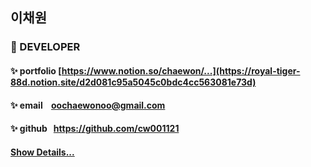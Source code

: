 ## 이채원

### 🌱 DEVELOPER

>

#### ✨ **portfolio** [https://www.notion.so/chaewon/...](https://royal-tiger-88d.notion.site/d2d081c95a5045c0bdc4cc563081e73d)
#### ✨ **email** &nbsp;&nbsp;&nbsp;oochaewonoo@gmail.com
#### ✨ **github** &nbsp;&nbsp;https://github.com/cw001121

#### [Show Details...](https://github.com/cw001121/Portfolio.Chaewon)

<br/>
<br/>
